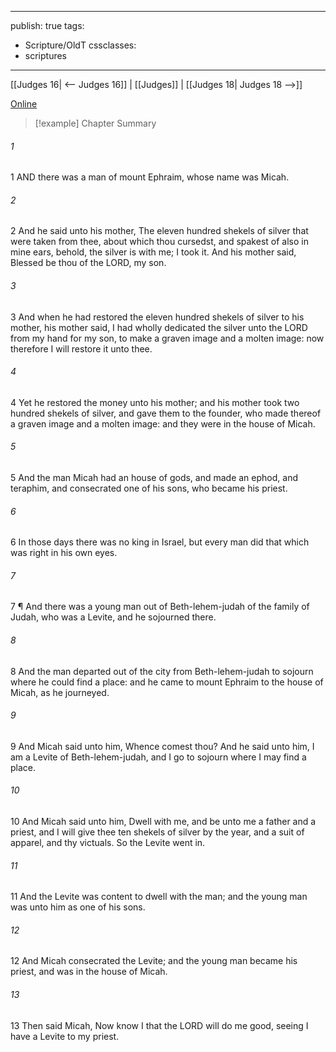 

---
publish: true
tags:
  - Scripture/OldT
cssclasses:
  - scriptures
---
[[Judges 16| <-- Judges 16]] | [[Judges]] | [[Judges 18| Judges 18 -->]]

[Online](https://churchofjesuschrist.org/study/scriptures/ot/judg/17?lang=eng)

>[!example] Chapter Summary
>
###### 1
1 AND there was a man of mount Ephraim, whose name was Micah.
###### 2
2 And he said unto his mother, The eleven hundred shekels of silver that were taken from thee, about which thou cursedst, and spakest of also in mine ears, behold, the silver is with me; I took it.  And his mother said, Blessed be thou of the LORD, my son.
###### 3
3 And when he had restored the eleven hundred shekels of silver to his mother, his mother said, I had wholly dedicated the silver unto the LORD from my hand for my son, to make a graven image and a molten image: now therefore I will restore it unto thee.
###### 4
4 Yet he restored the money unto his mother; and his mother took two hundred shekels of silver, and gave them to the founder, who made thereof a graven image and a molten image: and they were in the house of Micah.
###### 5
5 And the man Micah had an house of gods, and made an ephod, and teraphim, and consecrated one of his sons, who became his priest.
###### 6
6 In those days there was no king in Israel, but every man did that which was right in his own eyes.
###### 7
7 ¶ And there was a young man out of Beth-lehem-judah of the family of Judah, who was a Levite, and he sojourned there.
###### 8
8 And the man departed out of the city from Beth-lehem-judah to sojourn where he could find a place: and he came to mount Ephraim to the house of Micah, as he journeyed.
###### 9
9 And Micah said unto him, Whence comest thou?  And he said unto him, I am a Levite of Beth-lehem-judah, and I go to sojourn where I may find a place.
###### 10
10 And Micah said unto him, Dwell with me, and be unto me a father and a priest, and I will give thee ten shekels of silver by the year, and a suit of apparel, and thy victuals.  So the Levite went in.
###### 11
11 And the Levite was content to dwell with the man; and the young man was unto him as one of his sons.
###### 12
12 And Micah consecrated the Levite; and the young man became his priest, and was in the house of Micah.
###### 13
13 Then said Micah, Now know I that the LORD will do me good, seeing I have a Levite to my priest.



